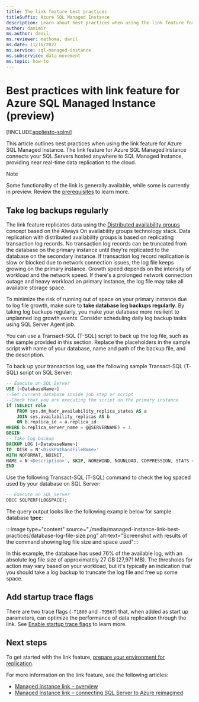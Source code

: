 ```yaml
---
title: The link feature best practices
titleSuffix: Azure SQL Managed Instance
description: Learn about best practices when using the link feature for Azure SQL Managed Instance.
author: danimir
ms.author: danil
ms.reviewer: mathoma, danil
ms.date: 11/16/2022
ms.service: sql-managed-instance
ms.subservice: data-movement
ms.topic: how-to
---
```

# Best practices with link feature for Azure SQL Managed Instance (preview)
[!INCLUDE[appliesto-sqlmi](../includes/appliesto-sqlmi.md)]

This article outlines best practices when using the link feature for Azure SQL Managed Instance. The link feature for Azure SQL Managed Instance connects your SQL Servers hosted anywhere to SQL Managed Instance, providing near real-time data replication to the cloud. 

> [!NOTE]
> Some functionality of the link is generally available, while some is currently in preview. Review the [prerequisites](managed-instance-link-feature-overview.md#prerequisites) to learn more. 

## Take log backups regularly

The link feature replicates data using the [Distributed availability groups](/sql/database-engine/availability-groups/windows/distributed-availability-groups) concept based on the Always On availability groups technology stack. Data replication with distributed availability groups is based on replicating transaction log records. No transaction log records can be truncated from the database on the primary instance until they're replicated to the database on the secondary instance. If transaction log record replication is slow or blocked due to network connection issues, the log file keeps growing on the primary instance. Growth speed depends on the intensity of workload and the network speed. If there's a prolonged network connection outage and heavy workload on primary instance, the log file may take all available storage space.

To minimize the risk of running out of space on your primary instance due to log file growth, make sure to **take database log backups regularly**. By taking log backups regularly, you make your database more resilient to unplanned log growth events. Consider scheduling daily log backup tasks using SQL Server Agent job.

You can use a Transact-SQL (T-SQL) script to back up the log file, such as the sample provided in this section. Replace the placeholders in the sample script with name of your database, name and path of the backup file, and the description.

To back up your transaction log, use the following sample Transact-SQL (T-SQL) script on SQL Server: 

```sql
-- Execute on SQL Server
USE [<DatabaseName>]
--Set current database inside job step or script
--Check that you are executing the script on the primary instance
if (SELECT role
	FROM sys.dm_hadr_availability_replica_states AS a
    JOIN sys.availability_replicas AS b
    ON b.replica_id = a.replica_id
WHERE b.replica_server_name = @@SERVERNAME) = 1
BEGIN
-- Take log backup
BACKUP LOG [<DatabaseName>]
TO  DISK = N'<DiskPathandFileName>'
WITH NOFORMAT, NOINIT,
NAME = N'<Description>', SKIP, NOREWIND, NOUNLOAD, COMPRESSION, STATS = 1
END
```

Use the following Transact-SQL (T-SQL) command to check the log spaced used by your database on SQL Server: 

```sql
-- Execute on SQL Server
DBCC SQLPERF(LOGSPACE); 
```

The query output looks like the following example below for sample database **tpcc**:

:::image type="content" source="./media/managed-instance-link-best-practices/database-log-file-size.png" alt-text="Screenshot with results of the command showing log file size and space used":::

In this example, the database has used 76% of the available log, with an absolute log file size of approximately 27 GB (27,971 MB). The thresholds for action may vary based on your workload, but it's typically an indication that you should take a log backup to truncate the log file and free up some space. 

## Add startup trace flags

There are two trace flags (`-T1800` and `-T9567`) that, when added as start up parameters, can optimize the performance of data replication through the link. See [Enable startup trace flags](managed-instance-link-preparation.md#enable-startup-trace-flags) to learn more. 

## Next steps

To get started with the link feature, [prepare your environment for replication](managed-instance-link-preparation.md). 

For more information on the link feature, see the following articles:

- [Managed Instance link – overview](managed-instance-link-feature-overview.md)
- [Managed Instance link – connecting SQL Server to Azure reimagined](https://aka.ms/mi-link-techblog)
